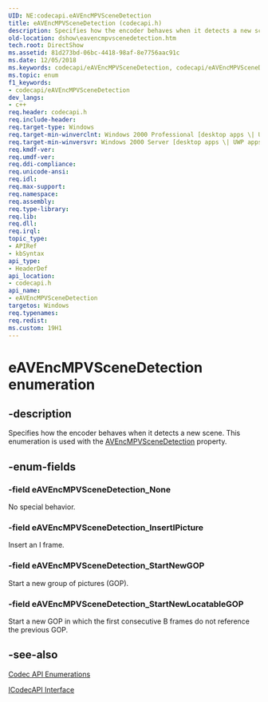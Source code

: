 ```yaml
---
UID: NE:codecapi.eAVEncMPVSceneDetection
title: eAVEncMPVSceneDetection (codecapi.h)
description: Specifies how the encoder behaves when it detects a new scene. This enumeration is used with the AVEncMPVSceneDetection property.
old-location: dshow\eavencmpvscenedetection.htm
tech.root: DirectShow
ms.assetid: 81d273bd-06bc-4418-98af-8e7756aac91c
ms.date: 12/05/2018
ms.keywords: codecapi/eAVEncMPVSceneDetection, codecapi/eAVEncMPVSceneDetection_InsertIPicture, codecapi/eAVEncMPVSceneDetection_None, codecapi/eAVEncMPVSceneDetection_StartNewGOP, codecapi/eAVEncMPVSceneDetection_StartNewLocatableGOP, dshow.eavencmpvscenedetection, eAVEncMPVSceneDetection, eAVEncMPVSceneDetection enumeration [DirectShow], eAVEncMPVSceneDetectionEnumeration, eAVEncMPVSceneDetection_InsertIPicture, eAVEncMPVSceneDetection_None, eAVEncMPVSceneDetection_StartNewGOP, eAVEncMPVSceneDetection_StartNewLocatableGOP
ms.topic: enum
f1_keywords:
- codecapi/eAVEncMPVSceneDetection
dev_langs:
- c++
req.header: codecapi.h
req.include-header: 
req.target-type: Windows
req.target-min-winverclnt: Windows 2000 Professional [desktop apps \| UWP apps]
req.target-min-winversvr: Windows 2000 Server [desktop apps \| UWP apps]
req.kmdf-ver: 
req.umdf-ver: 
req.ddi-compliance: 
req.unicode-ansi: 
req.idl: 
req.max-support: 
req.namespace: 
req.assembly: 
req.type-library: 
req.lib: 
req.dll: 
req.irql: 
topic_type:
- APIRef
- kbSyntax
api_type:
- HeaderDef
api_location:
- codecapi.h
api_name:
- eAVEncMPVSceneDetection
targetos: Windows
req.typenames: 
req.redist: 
ms.custom: 19H1
---
```


# eAVEncMPVSceneDetection enumeration


## -description



Specifies how the encoder behaves when it detects a new scene. This enumeration is used with the <a href="https://docs.microsoft.com/windows/desktop/DirectShow/avencmpvscenedetection-property">AVEncMPVSceneDetection</a> property.




## -enum-fields




### -field eAVEncMPVSceneDetection_None

No special behavior.


### -field eAVEncMPVSceneDetection_InsertIPicture

Insert an I frame.


### -field eAVEncMPVSceneDetection_StartNewGOP

Start a new group of pictures (GOP).


### -field eAVEncMPVSceneDetection_StartNewLocatableGOP

Start a new GOP in which the first consecutive B frames do not reference the previous GOP.


## -see-also




<a href="https://docs.microsoft.com/windows/desktop/DirectShow/codec-api-enumerations">Codec API Enumerations</a>



<a href="https://docs.microsoft.com/windows/desktop/api/strmif/nn-strmif-icodecapi">ICodecAPI Interface</a>
 

 

